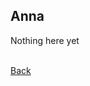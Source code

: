 ## Anna
Nothing here yet
<br><br>

[Back](https://rocdoc2.github.io/fe3h-discord-builds/Church.html)
